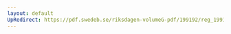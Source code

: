 ```yaml
---
layout: default
UpRedirect: https://pdf.swedeb.se/riksdagen-volumeG-pdf/199192/reg_199192/reg_199192_0742.pdf
---
```

